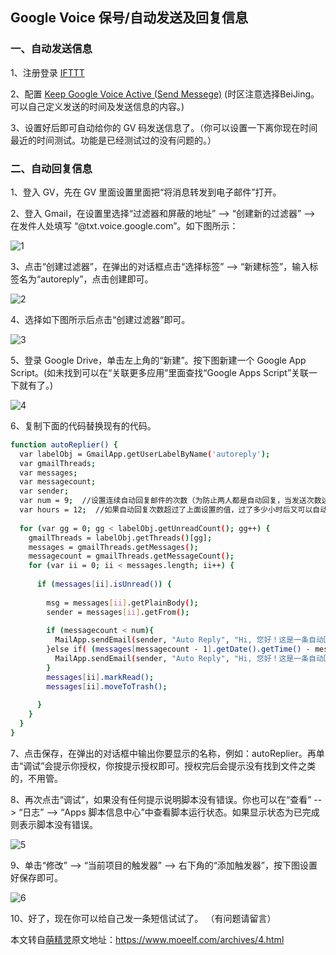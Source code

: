 ## Google Voice 保号/自动发送及回复信息

### 一、自动发送信息

1、注册登录 [IFTTT](https://ifttt.com)

2、配置 [Keep Google Voice Active (Send Messege)](https://ifttt.com/applets/SsnxTYZJ-keep-google-voice-active-send-messege) (时区注意选择BeiJing。可以自己定义发送的时间及发送信息的内容。)

3、设置好后即可自动给你的 GV 码发送信息了。（你可以设置一下离你现在时间最近的时间测试。功能是已经测试过的没有问题的。）


### 二、自动回复信息

1、登入 GV，先在 GV 里面设置里面把“将消息转发到电子邮件”打开。

2、登入 Gmail，在设置里选择“过滤器和屏蔽的地址” --> “创建新的过滤器” --> 在发件人处填写 “@txt.voice.google.com”。如下图所示：

![1](https://camo.githubusercontent.com/f52a4f300edb7c383bb829216605a8c18b411801/68747470733a2f2f7777772e6d6f65656c662e636f6d2f616374696f6e2f57617465726d61726b3f6d61726b3d4c33567a63693931634778765957527a4c7a49774d546b764d4455764f444d344d7a55304f444d794c6e42755a773d3d)

3、点击“创建过滤器”，在弹出的对话框点击“选择标签” --> “新建标签”，输入标签名为“autoreply”，点击创建即可。

![2](https://camo.githubusercontent.com/9aaf099afeaee93354aaaa045a19b920f63b8608/68747470733a2f2f7777772e6d6f65656c662e636f6d2f616374696f6e2f57617465726d61726b3f6d61726b3d4c33567a63693931634778765957527a4c7a49774d546b764d4455764d5441344d5467354d4449344f533577626d633d)

4、选择如下图所示后点击“创建过滤器”即可。

![3](https://camo.githubusercontent.com/6992412e3846375845b524f4dcb4b81572597b83/68747470733a2f2f7777772e6d6f65656c662e636f6d2f616374696f6e2f57617465726d61726b3f6d61726b3d4c33567a63693931634778765957527a4c7a49774d546b764d4455764d7a59774f444d314d444d7a4d793577626d633d)


5、登录 Google Drive，单击左上角的“新建”。按下图新建一个 Google App Script。(如未找到可以在“关联更多应用”里面查找“Google Apps Script”关联一下就有了。)

![4](https://camo.githubusercontent.com/aaa646b15ef963673f08a00c2387009a34ef1e15/68747470733a2f2f7777772e6d6f65656c662e636f6d2f616374696f6e2f57617465726d61726b3f6d61726b3d4c33567a63693931634778765957527a4c7a49774d546b764d4455764e4445774f546b794e446b344f533577626d633d)

6、复制下面的代码替换现有的代码。
```bash
function autoReplier() {
  var labelObj = GmailApp.getUserLabelByName('autoreply');
  var gmailThreads;
  var messages;
  var messagecount;
  var sender;
  var num = 9;  //设置连续自动回复邮件的次数（为防止两人都是自动回复，当发送次数达到 9 时将不自动回复）。
  var hours = 12;  //如果自动回复次数超过了上面设置的值，过了多少小时后又可以自动回复。
    
  for (var gg = 0; gg < labelObj.getUnreadCount(); gg++) {
    gmailThreads = labelObj.getThreads()[gg];
    messages = gmailThreads.getMessages();
    messagecount = gmailThreads.getMessageCount();
    for (var ii = 0; ii < messages.length; ii++) {
      
      if (messages[ii].isUnread()) {
        
        msg = messages[ii].getPlainBody();
        sender = messages[ii].getFrom(); 
 
        if (messagecount < num){
          MailApp.sendEmail(sender, "Auto Reply", "Hi, 您好！这是一条自动回复短信！本短信由 Google Apps Script 自动发出。");
        }else if( (messages[messagecount - 1].getDate().getTime() - messages[messagecount - num].getDate().getTime()) > hours * 60 * 60 * 1000 ){
          MailApp.sendEmail(sender, "Auto Reply", "Hi, 您好！这是一条自动回复短信！本短信由 Google Apps Script 自动发出。");
        }
        messages[ii].markRead();
        messages[ii].moveToTrash();
 
      }
    }
  }
}
```

7、点击保存，在弹出的对话框中输出你要显示的名称，例如：autoReplier。再单击“调试”会提示你授权，你按提示授权即可。授权完后会提示没有找到文件之类的，不用管。

8、再次点击“调试”，如果没有任何提示说明脚本没有错误。你也可以在“查看” --> “日志” --> “Apps 脚本信息中心”中查看脚本运行状态。如果显示状态为已完成则表示脚本没有错误。

![5](https://www.moeelf.com/action/Watermark?mark=L3Vzci91cGxvYWRzLzIwMTkvMDUvNzA2MzQ2ODQ1LnBuZw==)

9、单击“修改” --> “当前项目的触发器” --> 右下角的“添加触发器”，按下图设置好保存即可。

![6](https://camo.githubusercontent.com/3be707e008523c041b765d2191fb5060f952654f/68747470733a2f2f7777772e6d6f65656c662e636f6d2f616374696f6e2f57617465726d61726b3f6d61726b3d4c33567a63693931634778765957527a4c7a49774d546b764d4455764e4445324d4459794e6a51354d693577626d633d)

10、好了，现在你可以给自己发一条短信试试了。  （有问题请留言）

本文转自[萌精灵](https://www.moeelf.com)原文地址：https://www.moeelf.com/archives/4.html
